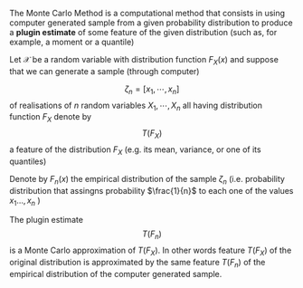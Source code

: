 The Monte Carlo Method is a computational method that consists in using computer generated sample from a given probability distribution to produce a **plugin estimate** of some feature of the given distribution (such as, for example, a moment or a quantile)

Let $\mathcal{X}$ be a random variable with distribution function $F_X(x)$ and suppose that we can generate a sample (through computer)

$$
\zeta_n = [x_1,\cdots,x_n]
$$
of realisations of $n$ random variables $X_1,\cdots,X_n$ all having distribution function $F_X$
denote by
$$
T(F_X)
$$
a feature of the distribution $F_X$ (e.g. its mean, variance, or one of its quantiles)

Denote by $F_n(x)$ the empirical distribution of the sample $\zeta_n$ (i.e. probability distribution that assingns probability $\frac{1}{n}$ to each one of the values $x_1\dots,x_n$ )

The plugin estimate 
$$
T(F_n)
$$
is a Monte Carlo approximation of $T(F_X)$. In other words feature $T(F_X)$ of the original distribution is approximated by the same feature $T(F_n)$ of the empirical distribution of the computer generated sample.


